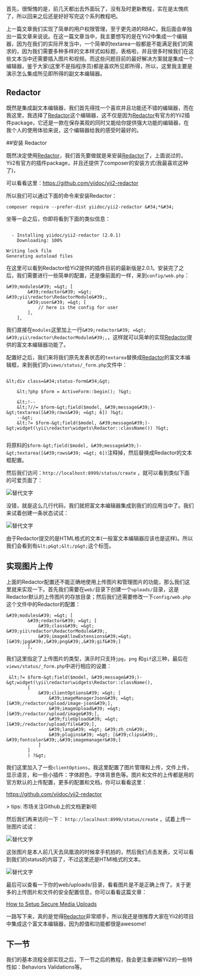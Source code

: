 
首先，很惭愧的是，前几天都出去外面玩了，没有及时更新教程，实在是太愧疚了，所以回来之后还是好好写完这个系列教程吧。

上一篇文章我们实现了简单的用户权限管理，至于更先进的RBAC，我后面会单独出一篇文章来说说。在这一篇文章当中，我主要想写的是在Yii2中集成一个编辑器，因为在我们的实际开发当中，一个简单的textarea一般都是不能满足我们的需求的，因为我们需要多种多样的文本样式如标题，表格啦，并且很多时候我们在这些文本当中还需要插入图片和视频。而这些问题目前的最好解决方案就是集成一个编辑器，鉴于大家(这里不是指程序员)都是喜欢所见即所得，所以，这里我主要是演示怎么集成所见即所得的副文本编辑器。

## Redactor

既然是集成副文本编辑器，我们首先得找一个喜欢并且功能还不错的编辑器，而在我这里，我选择了[Redactor](http://imperavi.com/redactor/)这个编辑器，这不仅是因为[Redactor](http://imperavi.com/redactor/)有官方的Yii2插件package，它还是一款在保存美观的同时又能给你提供强大功能的编辑器，在我个人的使用体验来说，这个编辑器给我的感受时最好的。


##安装 Redactor

既然决定使用[Redactor](http://imperavi.com/redactor/)，我们首先要做就是来安装[Redactor](http://imperavi.com/redactor/)了，上面说过的，Yii2有官方的插件package，并且还提供了composer的安装方式(我最喜欢这种了)，

可以看看这里：https://github.com/yiidoc/yii2-redactor

所以我们可以通过下面的命令来安装Redactor：

```
composer require --prefer-dist yiidoc/yii2-redactor &#34;*&#34;

```
坐等一会之后，你即将看到下面的类似信息：

```

  - Installing yiidoc/yii2-redactor (2.0.1)
    Downloading: 100%

Writing lock file
Generating autoload files

```
在这里可以看到Redactor给Yii2提供的插件目前的最新版是2.0.1。安装完了之后，我们需要进行一些简单的配置，还是像前面的一样，来到`config/web.php`：

```
&#39;modules&#39; =&gt; [
        &#39;redactor&#39; =&gt; &#39;yii\redactor\RedactorModule&#39;,
        &#39;user&#39; =&gt; [
            // here is the config for user
        ],
    ],

```

我们直接在`modules`这里加上一行`&#39;redactor&#39; =&gt; &#39;yii\redactor\RedactorModule&#39;,`，这样就可以简单的实现[Redactor](http://imperavi.com/redactor/)提供的富文本编辑器功能了。

配置好之后，我们来将我们原先发表状态的`textarea`替换成[Redactor](http://imperavi.com/redactor/)的富文本编辑框，来到我们的`views/status/_form.php`文件中：

```

&lt;div class=&#34;status-form&#34;&gt;

    &lt;?php $form = ActiveForm::begin(); ?&gt;

    &lt;!--    
    &lt;?//= $form-&gt;field($model, &#39;message&#39;)-&gt;textarea([&#39;rows&#39; =&gt; 6]) ?&gt;
    --&gt;
    &lt;?= $form-&gt;field($model, &#39;message&#39;)-&gt;widget(\yii\redactor\widgets\Redactor::className()) ?&gt;


```
将原料的`$form-&gt;field($model, &#39;message&#39;)-&gt;textarea([&#39;rows&#39; =&gt; 6])`注释掉，然后替换成Redactor的文本框配置。

然后我们访问：`http://localhost:8999/status/create` ，就可以看到类似下面的可爱页面了：

![替代文字](https://wt-prj.oss.aliyuncs.com/0d06af79c49d4e08abb1ab3f7ab6e860/e0acae5d-6030-4116-a92d-b9d8e1d03d27.png)

没错，就是这么几行代码，我们就把富文本编辑器集成到我们的应用当中了。我们来试着创建一条状态试试：

![替代文字](https://wt-prj.oss.aliyuncs.com/0d06af79c49d4e08abb1ab3f7ab6e860/2ea1d771-d657-460f-bffd-a9e272414c8e.png)

由于Redactor提交的是HTML格式的文本(一般富文本编辑器应该也是这样)。所以我们会看到有`&lt;p&gt;&lt;/p&gt;`这个标签。

## 实现图片上传

上面的Redactor配置还不能正确地使用上传图片和管理图片的功能，那么我们这里就来实现一下。首先我们需要在`web/`目录下创建一个`uploads/`目录，这是Redactor默认的上传图片的存放目录；然后我们还需要修改一下`config/web.php`这个文件中的Redactor的配置：

```
&#39;modules&#39; =&gt; [
        &#39;redactor&#39; =&gt; [
            &#39;class&#39; =&gt; &#39;yii\redactor\RedactorModule&#39;,
            &#39;imageAllowExtensions&#39;=&gt;[&#39;jpg&#39;,&#39;png&#39;,&#39;gif&#39;]
        ],

```

我们这里指定了上传图片的类型，演示时只支持`jpg`，`png` 和`gif`这三种，最后在`views/status/_form.php`中进行相应的设置：

```
 &lt;?= $form-&gt;field($model, &#39;message&#39;)-&gt;widget(\yii\redactor\widgets\Redactor::className(),
        [
            &#39;clientOptions&#39; =&gt; [
                &#39;imageManagerJson&#39; =&gt; [&#39;/redactor/upload/image-json&#39;],
                &#39;imageUpload&#39; =&gt; [&#39;/redactor/upload/image&#39;],
                &#39;fileUpload&#39; =&gt; [&#39;/redactor/upload/file&#39;],
                &#39;lang&#39; =&gt; &#39;zh_cn&#39;,
                &#39;plugins&#39; =&gt; [&#39;clips&#39;, &#39;fontcolor&#39;,&#39;imagemanager&#39;]
            ]
        ]
        ) ?&gt;

```

我们这里加入了一些`clientOptions`，我这里配置了图片管理和上传，文件上传，显示语言，和一些小插件：字体颜色，字体背景色等。图片和文件的上传都是用的官方默认的上传配置，更多的配置和文档，你可以看看这里：

https://github.com/yiidoc/yii2-redactor

&gt; tips: 市场关注Github上的文档更新呗


然后我们再来访问一下： `http://localhost:8999/status/create` ，试着上传一张图片试试：

![替代文字](https://wt-prj.oss.aliyuncs.com/0d06af79c49d4e08abb1ab3f7ab6e860/c821e223-fcb2-473e-9527-3048b5e4d237.gif)

这张图片是本人前几天去凤凰浪的时候拿手机拍的，然后我们点击发表，又可以看到我们的status的内容了，不过这里还是HTMl格式的文本。

![替代文字](https://wt-prj.oss.aliyuncs.com/0d06af79c49d4e08abb1ab3f7ab6e860/e51b8204-7f74-4269-80cf-ce6dee98893f.png)


最后可以查看一下你的web/uploads/目录，看看图片是不是正确上传了。关于更多的上传图片和文件的安全配置信息，你可以看看这篇文章：

[How to Setup Secure Media Uploads](http://digwp.com/2012/09/secure-media-uploads/)

一路写下来，真的是觉得[Redactor](http://imperavi.com/redactor/)非常顺手，所以我还是很推荐大家在Yii2的项目中集成这个富文本编辑器，因为颜值和功能都很是awesome!

## 下一节

我们的基本流程全部实现之后，下一节之后的教程，我会更注重讲解Yii2的一些特性如：Behaviors  Validations等。


